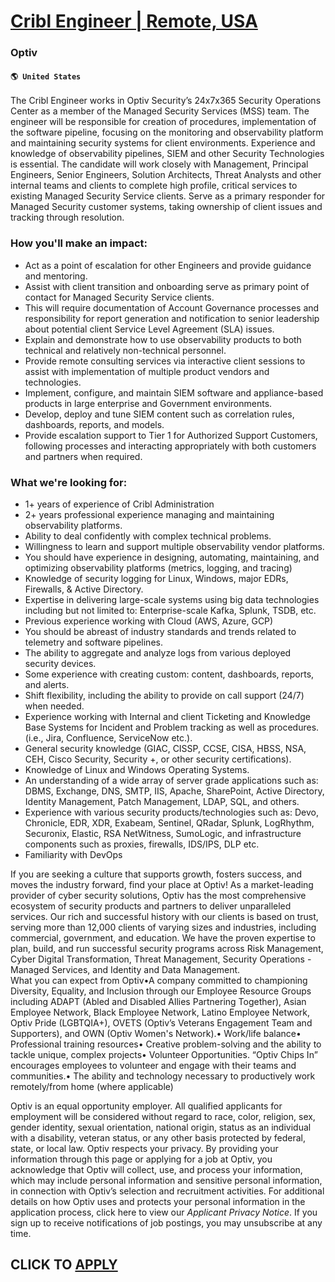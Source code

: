 # [Cribl Engineer | Remote, USA](https://www.remotewlb.com/apply/cribl-engineer-remote-usa)  
### Optiv  
#### `🌎 United States`  
The Cribl Engineer works in Optiv Security’s 24x7x365 Security Operations Center as a member of the Managed Security Services (MSS) team. The engineer will be responsible for creation of procedures, implementation of the software pipeline, focusing on the monitoring and observability platform and maintaining security systems for client environments. Experience and knowledge of observability pipelines, SIEM and other Security Technologies is essential. The candidate will work closely with Management, Principal Engineers, Senior Engineers, Solution Architects, Threat Analysts and other internal teams and clients to complete high profile, critical services to existing Managed Security Service clients. Serve as a primary responder for Managed Security customer systems, taking ownership of client issues and tracking through resolution.

### How you'll make an impact:

  * Act as a point of escalation for other Engineers and provide guidance and mentoring.
  * Assist with client transition and onboarding serve as primary point of contact for Managed Security Service clients.
  * This will require documentation of Account Governance processes and responsibility for report generation and notification to senior leadership about potential client Service Level Agreement (SLA) issues.
  * Explain and demonstrate how to use observability products to both technical and relatively non-technical personnel.
  * Provide remote consulting services via interactive client sessions to assist with implementation of multiple product vendors and technologies.
  * Implement, configure, and maintain SIEM software and appliance-based products in large enterprise and Government environments.
  * Develop, deploy and tune SIEM content such as correlation rules, dashboards, reports, and models.
  * Provide escalation support to Tier 1 for Authorized Support Customers, following processes and interacting appropriately with both customers and partners when required.

### What we're looking for:

  * 1+ years of experience of Cribl Administration
  * 2+ years professional experience managing and maintaining observability platforms.
  * Ability to deal confidently with complex technical problems.
  * Willingness to learn and support multiple observability vendor platforms.
  * You should have experience in designing, automating, maintaining, and optimizing observability platforms (metrics, logging, and tracing)
  * Knowledge of security logging for Linux, Windows, major EDRs, Firewalls, & Active Directory.
  * Expertise in delivering large-scale systems using big data technologies including but not limited to: Enterprise-scale Kafka, Splunk, TSDB, etc.
  * Previous experience working with Cloud (AWS, Azure, GCP)
  * You should be abreast of industry standards and trends related to telemetry and software pipelines.
  * The ability to aggregate and analyze logs from various deployed security devices.
  * Some experience with creating custom: content, dashboards, reports, and alerts.
  * Shift flexibility, including the ability to provide on call support (24/7) when needed.
  * Experience working with Internal and client Ticketing and Knowledge Base Systems for Incident and Problem tracking as well as procedures. (i.e., Jira, Confluence, ServiceNow etc.).
  * General security knowledge (GIAC, CISSP, CCSE, CISA, HBSS, NSA, CEH, Cisco Security, Security +, or other security certifications).
  * Knowledge of Linux and Windows Operating Systems.
  * An understanding of a wide array of server grade applications such as: DBMS, Exchange, DNS, SMTP, IIS, Apache, SharePoint, Active Directory, Identity Management, Patch Management, LDAP, SQL, and others.
  * Experience with various security products/technologies such as: Devo, Chronicle, EDR, XDR, Exabeam, Sentinel, QRadar, Splunk, LogRhythm, Securonix, Elastic, RSA NetWitness, SumoLogic, and infrastructure components such as proxies, firewalls, IDS/IPS, DLP etc.
  * Familiarity with DevOps

If you are seeking a culture that supports growth, fosters success, and moves the industry forward, find your place at Optiv! As a market-leading provider of cyber security solutions, Optiv has the most comprehensive ecosystem of security products and partners to deliver unparalleled services. Our rich and successful history with our clients is based on trust, serving more than 12,000 clients of varying sizes and industries, including commercial, government, and education. We have the proven expertise to plan, build, and run successful security programs across Risk Management, Cyber Digital Transformation, Threat Management, Security Operations - Managed Services, and Identity and Data Management.  
What you can expect from Optiv•A company committed to championing Diversity, Equality, and Inclusion through our Employee Resource Groups including ADAPT (Abled and Disabled Allies Partnering Together), Asian Employee Network, Black Employee Network, Latino Employee Network, Optiv Pride (LGBTQIA+), OVETS (Optiv’s Veterans Engagement Team and Supporters), and OWN (Optiv Women's Network).• Work/life balance• Professional training resources• Creative problem-solving and the ability to tackle unique, complex projects• Volunteer Opportunities. “Optiv Chips In” encourages employees to volunteer and engage with their teams and communities.• The ability and technology necessary to productively work remotely/from home (where applicable)  
  
Optiv is an equal opportunity employer. All qualified applicants for employment will be considered without regard to race, color, religion, sex, gender identity, sexual orientation, national origin, status as an individual with a disability, veteran status, or any other basis protected by federal, state, or local law. Optiv respects your privacy. By providing your information through this page or applying for a job at Optiv, you acknowledge that Optiv will collect, use, and process your information, which may include personal information and sensitive personal information, in connection with Optiv’s selection and recruitment activities. For additional details on how Optiv uses and protects your personal information in the application process, click here to view our _Applicant Privacy Notice_. If you sign up to receive notifications of job postings, you may unsubscribe at any time.  
## CLICK TO [APPLY](https://www.remotewlb.com/apply/cribl-engineer-remote-usa)

